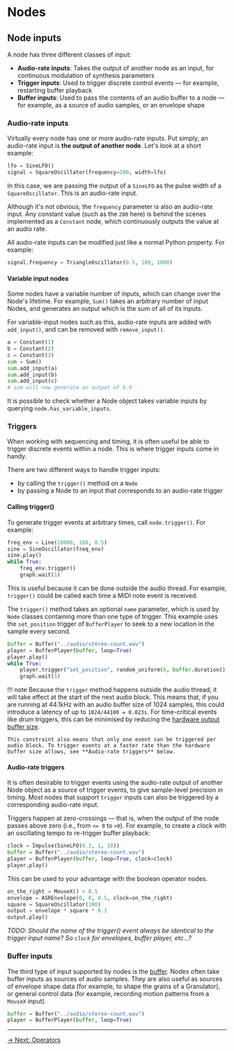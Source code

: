 # Nodes

## Node inputs

A node has three different classes of input:

- **Audio-rate inputs**: Takes the output of another node as an input, for continuous modulation of synthesis parameters
- **Trigger inputs**: Used to trigger discrete control events — for example, restarting buffer playback
- **Buffer inputs**: Used to pass the contents of an audio buffer to a node — for example, as a source of audio samples, or an envelope shape

### Audio-rate inputs

Virtually every node has one or more audio-rate inputs. Put simply, an audio-rate input is **the output of another node**. Let's look at a short example:

```python
lfo = SineLFO()
signal = SquareOscillator(frequency=200, width=lfo)
```

In this case, we are passing the output of a `SineLFO` as the pulse width of a `SquareOscillator`. This is an audio-rate input.

Although it's not obvious, the `frequency` parameter is also an audio-rate input. Any constant value (such as the `200` here) is behind the scenes implemented as a `Constant` node, which continuously outputs the value at an audio rate.

All audio-rate inputs can be modified just like a normal Python property. For example:

```python
signal.frequency = TriangleOscillator(0.5, 100, 1000)
```

#### Variable input nodes

Some nodes have a variable number of inputs, which can change over the Node's lifetime. For example, `Sum()` takes an arbitrary number of input Nodes, and generates an output which is the sum of all of its inputs.

For variable-input nodes such as this, audio-rate inputs are added with `add_input()`, and can be removed with `remove_input()`.

```python
a = Constant(1)
b = Constant(2)
c = Constant(3)
sum = Sum()
sum.add_input(a)
sum.add_input(b)
sum.add_input(c)
# sum will now generate an output of 6.0
```

It is possible to check whether a Node object takes variable inputs by querying `node.has_variable_inputs`.

### Triggers

When working with sequencing and timing, it is often useful be able to trigger discrete events within a node. This is where trigger inputs come in handy.

There are two different ways to handle trigger inputs:

- by calling the `trigger()` method on a `Node`
- by passing a Node to an input that corresponds to an audio-rate trigger

#### Calling trigger()

To generate trigger events at arbitrary times, call `node.trigger()`. For example:

```python
freq_env = Line(10000, 100, 0.5)
sine = SineOscillator(freq_env)
sine.play()
while True:
    freq_env.trigger()
    graph.wait(1)
```

This is useful because it can be done outside the audio thread. For example, `trigger()` could be called each time a MIDI note event is received. 

The `trigger()` method takes an optional `name` parameter, which is used by `Node` classes containing more than one type of trigger. This example uses the `set_position` trigger of `BufferPlayer` to seek to a new location in the sample every second. 

```python
buffer = Buffer("../audio/stereo-count.wav")
player = BufferPlayer(buffer, loop=True)
player.play()
while True:
    player.trigger("set_position", random_uniform(0, buffer.duration))
    graph.wait(1)
```

!!! note
    Because the `trigger` method happens outside the audio thread, it will take effect at the start of the next audio block. This means that, if you are running at 44.1kHz with an audio buffer size of 1024 samples, this could introduce a latency of up to `1024/44100 = 0.023s`.   For time-critical events like drum triggers, this can be minimised by reducing the [hardware output buffer size](/graph/config).
    
    This constraint also means that only one event can be triggered per audio block. To trigger events at a faster rate than the hardware buffer size allows, see **Audio-rate triggers** below.  

#### Audio-rate triggers

It is often desirable to trigger events using the audio-rate output of another Node object as a source of trigger events, to give sample-level precision in timing. Most nodes that support `trigger` inputs can also be triggered by a corresponding audio-rate input. 

Triggers happen at zero-crossings — that is, when the output of the node passes above zero (i.e., from `<= 0` to `>0`). For example, to create a clock with an oscillating tempo to re-trigger buffer playback: 

```python
clock = Impulse(SineLFO(0.2, 1, 10))
buffer = Buffer("../audio/stereo-count.wav")
player = BufferPlayer(buffer, loop=True, clock=clock)
player.play()
```

This can be used to your advantage with the boolean operator nodes. 

```python
on_the_right = MouseX() > 0.5
envelope = ASREnvelope(0, 0, 0.5, clock=on_the_right)
square = SquareOscillator(100)
output = envelope * square * 0.1
output.play()
```

*TODO: Should the name of the trigger() event always be identical to the trigger input name? So `clock` for envelopes, buffer player, etc...?*

### Buffer inputs

The third type of input supported by nodes is the [buffer](/buffer/). Nodes often take buffer inputs as sources of audio samples. They are also useful as sources of envelope shape data (for example, to shape the grains of a Granulator), or general control data (for example, recording motion patterns from a `MouseX` input).

```python
buffer = Buffer("../audio/stereo-count.wav")
player = BufferPlayer(buffer, loop=True)
```

---

[→ Next: Operators](operators.md)
